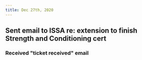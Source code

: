 ```yaml
---
title: Dec 27th, 2020
---
```


## Sent email to ISSA re: extension to finish Strength and Conditioning cert
### Received "ticket received" email
